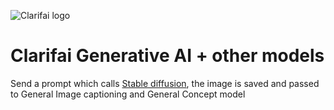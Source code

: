 ![Clarifai logo](https://www.clarifai.com/hs-fs/hubfs/logo/Clarifai/clarifai-740x150.png?width=240)

# Clarifai Generative AI + other models
Send a prompt which calls [Stable diffusion](https://clarifai.com/sanwalyousaf/generative-ai-app/workflows/stable-diffusion-xl),  the image is saved and passed to General Image captioning and General Concept model 

